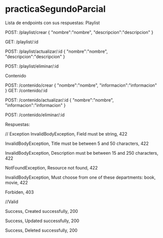 # practicaSegundoParcial
Lista de endpoints con sus respuestas:
Playlist

POST: /playlist/crear
{
    "nombre":"nombre",
    "descripcion":"descripcion"
}

GET: /playlist/:id

POST: /playlist/actualizar/:id
{
    "nombre":"nombre",
    "descripcion":"descripcion"
}

POST: /playlist/eliminar/:id

Contenido

POST: /contenido/crear
{
    "nombre":"nombre",
    "informacion":"informacion"
}
GET: /contenido/:id

POST: /contenido/actualizar/:id
{
    "nombre":"nombre",
    "informacion":"informacion"
}

POST: /contenido/eliminar/:id


Respuestas:

 // Exception
 InvalidBodyException, Field must be string, 422
 
 InvalidBodyException, Title must be between 5 and 50 characters, 422
 
 InvalidBodyException, Description must be between 15 and 250 characters, 422
 
 NotFoundException, Resource not found, 422
 
 InvalidBodyException, Must choose from one of these departments: book, movie, 422

 Forbiden, 403
 

//Valid

Success, Created successfully, 200

Success, Updated successfully, 200

Success, Deleted successfully, 200


